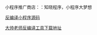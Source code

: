 小程序推广商店：：知晓程序，小程序大梦想

[反编译小程序源码](https://www.bilibili.com/video/BV1yz4y1C7ae/)

[大帅老师反编译工具下载地址](https://juejin.cn/post/6891957219386982408#heading-13)

